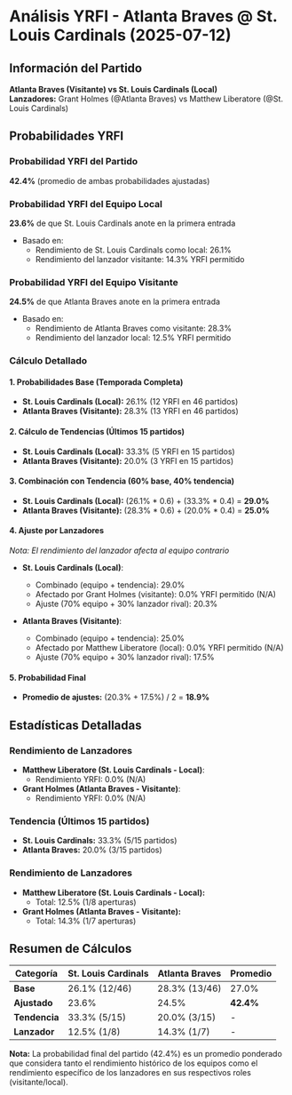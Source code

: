 # Análisis YRFI - Atlanta Braves @ St. Louis Cardinals (2025-07-12)

## Información del Partido
**Atlanta Braves (Visitante) vs St. Louis Cardinals (Local)**  
**Lanzadores:** Grant Holmes (@Atlanta Braves) vs Matthew Liberatore (@St. Louis Cardinals)

## Probabilidades YRFI

### Probabilidad YRFI del Partido
**42.4%** (promedio de ambas probabilidades ajustadas)

### Probabilidad YRFI del Equipo Local
**23.6%** de que St. Louis Cardinals anote en la primera entrada
- Basado en:
  - Rendimiento de St. Louis Cardinals como local: 26.1%
  - Rendimiento del lanzador visitante: 14.3% YRFI permitido

### Probabilidad YRFI del Equipo Visitante
**24.5%** de que Atlanta Braves anote en la primera entrada
- Basado en:
  - Rendimiento de Atlanta Braves como visitante: 28.3%
  - Rendimiento del lanzador local: 12.5% YRFI permitido

### Cálculo Detallado

#### 1. Probabilidades Base (Temporada Completa)
- **St. Louis Cardinals (Local):** 26.1% (12 YRFI en 46 partidos)
- **Atlanta Braves (Visitante):** 28.3% (13 YRFI en 46 partidos)

#### 2. Cálculo de Tendencias (Últimos 15 partidos)
- **St. Louis Cardinals (Local):** 33.3% (5 YRFI en 15 partidos)
- **Atlanta Braves (Visitante):** 20.0% (3 YRFI en 15 partidos)

#### 3. Combinación con Tendencia (60% base, 40% tendencia)
- **St. Louis Cardinals (Local):** (26.1% * 0.6) + (33.3% * 0.4) = **29.0%**
- **Atlanta Braves (Visitante):** (28.3% * 0.6) + (20.0% * 0.4) = **25.0%**

#### 4. Ajuste por Lanzadores
*Nota: El rendimiento del lanzador afecta al equipo contrario*

- **St. Louis Cardinals (Local)**:
  - Combinado (equipo + tendencia): 29.0%
  - Afectado por Grant Holmes (visitante): 0.0% YRFI permitido (N/A)
  - Ajuste (70% equipo + 30% lanzador rival): 20.3%

- **Atlanta Braves (Visitante)**:
  - Combinado (equipo + tendencia): 25.0%
  - Afectado por Matthew Liberatore (local): 0.0% YRFI permitido (N/A)
  - Ajuste (70% equipo + 30% lanzador rival): 17.5%

#### 5. Probabilidad Final
- **Promedio de ajustes:** (20.3% + 17.5%) / 2 = **18.9%**

## Estadísticas Detalladas


### Rendimiento de Lanzadores
- **Matthew Liberatore (St. Louis Cardinals - Local)**:
  - Rendimiento YRFI: 0.0% (N/A)
- **Grant Holmes (Atlanta Braves - Visitante)**:
  - Rendimiento YRFI: 0.0% (N/A)
### Tendencia (Últimos 15 partidos)
- **St. Louis Cardinals:** 33.3% (5/15 partidos)
- **Atlanta Braves:** 20.0% (3/15 partidos)

### Rendimiento de Lanzadores
- **Matthew Liberatore (St. Louis Cardinals - Local):**
  - Total: 12.5% (1/8 aperturas)
- **Grant Holmes (Atlanta Braves - Visitante):**
  - Total: 14.3% (1/7 aperturas)

## Resumen de Cálculos
| Categoría | St. Louis Cardinals  | Atlanta Braves       | Promedio |
|-----------|----------------------|----------------------|----------|
| **Base** | 26.1% (12/46) | 28.3% (13/46) | 27.0% |
| **Ajustado** | 23.6% | 24.5% | **42.4%** |
| **Tendencia** | 33.3% (5/15) | 20.0% (3/15) | - |
| **Lanzador** | 12.5% (1/8) | 14.3% (1/7) | - |

**Nota:** La probabilidad final del partido (42.4%) es un promedio ponderado que considera tanto el rendimiento histórico de los equipos como el rendimiento específico de los lanzadores en sus respectivos roles (visitante/local).